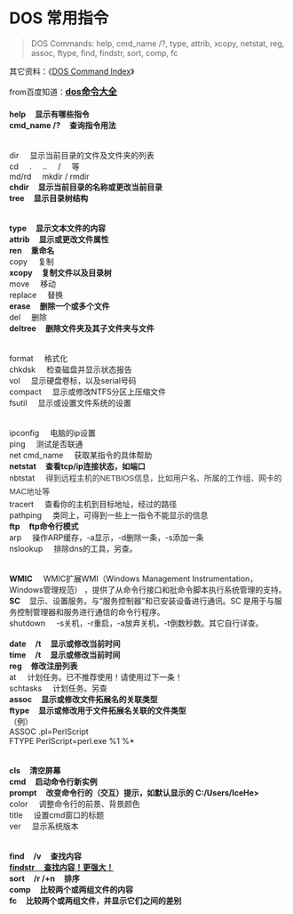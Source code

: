 # DOS 常用指令

> DOS Commands: help, cmd_name /?, type, attrib, xcopy, netstat, reg, assoc, ftype, find, findstr, sort, comp, fc

其它资料：《<a href="http://web.csulb.edu/~murdock/dosindex.html">DOS Command Index</a>》

<div style="word-wrap: break-word; -webkit-nbsp-mode: space; -webkit-line-break: after-white-space;"><div>from百度知道：<span style="font-weight: bold; font-size: 16px; color: rgb(51, 51, 51); font-family: &amp;apos;Microsoft YaHei&amp;apos;, SimHei, arial; line-height: 26px;"><a href="http://zhidao.baidu.com/link?url=W-fctrXkMTDtJeS8cY8I2h4uVYN3zhTVsTW-CI6v6vAMQVdrZwp5Khq1dRSgcQYAdUDi_DqMboh_pfQ5-QxzgK">dos命令大全</a></span></div><div><b><br/></b></div><div><b>help &nbsp; &nbsp; 显示有哪些指令</b></div><div><b>cmd_name /? &nbsp; &nbsp; 查询指令用法</b></div><div><b><br/></b></div><div><b><br/></b></div><div>dir &nbsp; &nbsp; 显示当前目录的文件及文件夹的列表</div><div>cd &nbsp; &nbsp; . &nbsp; &nbsp; .. &nbsp; &nbsp; / &nbsp; &nbsp; 等</div><div>md/rd &nbsp; &nbsp; mkdir / rmdir</div><div><b>chdir &nbsp; &nbsp; 显示当前目录的名称或更改当前目录</b></div><div><b>tree &nbsp; &nbsp; 显示目录树结构</b></div><div><b><br/></b></div><div><b><br/></b></div><div><b>type &nbsp; &nbsp; 显示文本文件的内容</b></div><div><b>attrib &nbsp; &nbsp; 显示或更改文件属性</b></div><div><b>ren &nbsp; &nbsp; 重命名</b></div><div>copy &nbsp; &nbsp; 复制</div><div><b>xcopy &nbsp; &nbsp; 复制文件以及目录树</b></div><div>move &nbsp; &nbsp; 移动</div><div>replace &nbsp; &nbsp; 替换</div><div><b>erase &nbsp; &nbsp; 删除一个或多个文件</b></div><div>del &nbsp; &nbsp; 删除</div><div><b>deltree &nbsp; &nbsp; 删除文件夹及其子文件夹与文件</b></div><div><br/></div><div><br/></div><div>format &nbsp; &nbsp; 格式化</div><div>chkdsk &nbsp; &nbsp; 检查磁盘并显示状态报告</div><div>vol &nbsp; &nbsp; 显示硬盘卷标，以及serial号码</div><div>compact &nbsp; &nbsp; 显示或修改NTFS分区上压缩文件</div><div>fsutil &nbsp; &nbsp; 显示或设置文件系统的设置</div><div><br/></div><div><br/></div><div>ipconfig &nbsp; &nbsp; 电脑的ip设置</div><div>ping &nbsp; &nbsp; 测试是否联通</div><div>net cmd_name &nbsp; &nbsp; 获取某指令的具体帮助</div><div><b>netstat &nbsp; &nbsp; 查看tcp/ip连接状态，如端口</b></div><div>nbtstat &nbsp; &nbsp;&nbsp;<span style="color: rgb(51, 51, 51); font-family: arial, 宋体, sans-serif; font-size: 14px; line-height: 24px; text-indent: 28px; background-color: rgb(255, 255, 255);">得到远程主机</span><span style="color: rgb(51, 51, 51); font-family: arial, 宋体, sans-serif; font-size: 14px; line-height: 24px; text-indent: 28px; background-color: rgb(255, 255, 255);">的NETBIOS信息，比如用户名、所属的工作组、网卡的MAC地址等</span><span style="font-family: 微软雅黑, 黑体, Verdana; font-size: 18px; line-height: 19px;">&nbsp; &nbsp; &nbsp;</span></div><div>tracert &nbsp; &nbsp; 查看你的主机到目标地址，经过的路径</div><div>pathping &nbsp; &nbsp; 类同上，可得到一些上一指令不能显示的信息</div><div><b>ftp &nbsp; &nbsp; ftp命令行模式</b></div><div>arp &nbsp; &nbsp; 操作ARP缓存，-a显示，-d删除一条，-s添加一条</div><div>nslookup &nbsp; &nbsp; 排除dns的工具，另查。</div><div><br/></div><div><br/></div><div><b>WMIC</b> &nbsp; &nbsp; WMIC扩展WMI（Windows Management Instrumentation，Windows管理规范） ，提供了从命令行接口和批命令脚本执行系统管理的支持。</div><div><b>SC &nbsp; &nbsp;&nbsp;</b>显示、设置服务。与“服务控制器”和已安装设备进行通讯。SC 是用于与服务控制管理器和服务进行通信的命令行程序。</div><div>shutdown &nbsp; &nbsp; -s关机，-r重启，-a放弃关机，-t倒数秒数。其它自行详查。</div><div><b><br/></b></div><div><b>date &nbsp; &nbsp; /t &nbsp; &nbsp; 显示或修改当前时间</b></div><div><b>time &nbsp; &nbsp; /t &nbsp; &nbsp; 显示或修改当前时间</b></div><div><b>reg &nbsp; &nbsp; 修改注册列表</b></div><div>at &nbsp; &nbsp; 计划任务。已不推荐使用！请使用过下一条！</div><div>schtasks &nbsp; &nbsp; 计划任务。另查</div><div><b>assoc &nbsp; &nbsp; 显示或修改文件拓展名的关联类型</b></div><div><b>ftype &nbsp; &nbsp; 显示或修改用于文件拓展名关联的文件类型</b></div><div>（例）</div><div>ASSOC .pl=PerlScript<br/>
FTYPE PerlScript=perl.exe %1 %*</div><div><b><br/></b></div><div><b><br/></b></div><div><b>cls &nbsp; &nbsp; 清空屏幕</b></div><div><b>cmd &nbsp; &nbsp; 启动命令行新实例</b></div><div><b>prompt &nbsp; &nbsp; 改变命令行的（交互）提示，如默认显示的 C:/Users/IceHe&gt;&nbsp;</b></div><div>color &nbsp; &nbsp; 调整命令行的前景、背景颜色</div><div>title &nbsp; &nbsp; 设置cmd窗口的标题</div><div>ver &nbsp; &nbsp; 显示系统版本</div><div><br/></div><div><br/></div><div><b>find &nbsp; &nbsp; /v &nbsp; &nbsp; 查找内容</b></div><div><b><u>findstr &nbsp; &nbsp; 查找内容！更强大！</u></b></div><div><b>sort &nbsp; &nbsp; /r /+n &nbsp; &nbsp; 排序</b></div><div><b>comp &nbsp; &nbsp; 比较两个或两组文件的内容</b></div><div><b>fc &nbsp; &nbsp; 比较两个或两组文件，并显示它们之间的差别</b></div></div>

